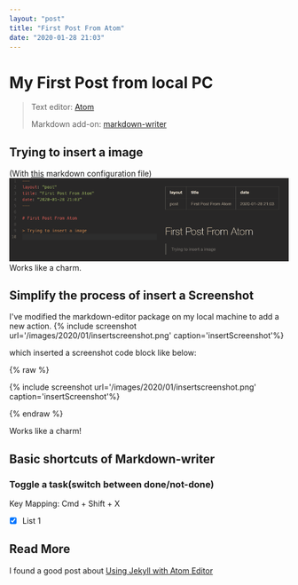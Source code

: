 ```yaml
---
layout: "post"
title: "First Post From Atom"
date: "2020-01-28 21:03"
---
```


# My First Post from local PC

> Text editor:      [Atom](https://atom.io/)
>
> Markdown add-on:  [markdown-writer](https://atom.io/packages/markdown-writer)

## Trying to insert a image
(With [this](https://github.com/Hunu/hunu.github.io/blob/master/_mdwriter.cson) markdown configuration file)
![testimg](/images/2020/01/testimg.png)
Works like a charm.

## Simplify the process of insert a Screenshot
I've modified the markdown-editor package on my local machine to add a new action.
{% include screenshot url='/images/2020/01/insertscreenshot.png' caption='insertScreenshot'%}

which inserted a screenshot code block like below:

{% raw %}

  {% include screenshot url='/images/2020/01/insertscreenshot.png' caption='insertScreenshot'%}

{% endraw %}

Works like a charm!

## Basic shortcuts of Markdown-writer

### Toggle a task(switch between done/not-done)
Key Mapping: Cmd + Shift + X
- [x] List 1

## Read More

I found a good post about [Using Jekyll with Atom Editor](https://insujang.github.io/2017-04-01/using-jekyll-with-atom-editor/)
